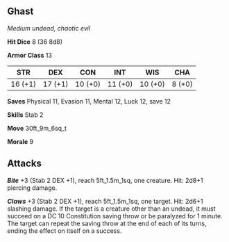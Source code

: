 ## Ghast

*Medium undead, chaotic evil*

**Hit Dice** 8 (36 8d8)

**Armor Class** 13

| STR     | DEX     | CON     | INT     | WIS     | CHA     |
|---------|---------|---------|---------|---------|---------|
| 16 (+1) | 17 (+1) | 10 (+0) | 11 (+0) | 10 (+0) |  8 (+0) |

**Saves** Physical 11, Evasion 11, Mental 12, Luck 12, save 12

**Skills** Stab 2

**Move** 30ft\_9m\_6sq\_t

**Morale** 9

## Attacks

***Bite*** +3 (Stab 2 DEX +1), reach 5ft\_1.5m\_1sq, one creature. Hit: 2d8+1 piercing damage.

***Claws*** +3 (Stab 2 DEX +1), reach 5ft\_1.5m\_1sq, one target. Hit: 2d6+1 slashing damage. If the target is a creature other than an undead, it must succeed on a DC 10 Constitution saving throw or be paralyzed for 1 minute. The target can repeat the saving throw at the end of each of its turns, ending the effect on itself on a success.

